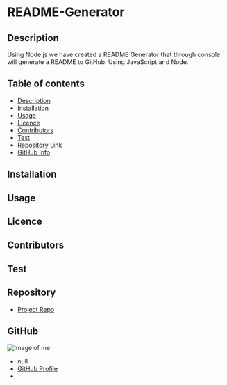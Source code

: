 
# **README-Generator**



## Description 

Using Node.js we have created a README Generator that through console will generate a README to GitHub. Using JavaScript and Node. 

## Table of contents

- [Description](#Description)
- [Installation](#Installation)
- [Usage](#Usage)
- [Licence](#Licence)
- [Contributors](#Contributors)
- [Test](#Test)
- [Repository Link](#Repository)
- [GitHub Info](#GitHub) 


## Installation

        

## Usage



## Licence



## Contributors



## Test




## Repository

- [Project Repo](https://github.com/WuJoh/README-Gen.git)

## GitHub

![Image of me](https://avatars.githubusercontent.com/u/73308389?v=4)
- null
- [GitHub Profile](https://github.com/WuJoh)
- <null>

